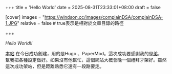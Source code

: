 +++
title = 'Hello World'
date = 2025-08-31T23:33:01+08:00
draft = false

[cover]
images = "https://windson.cc/images/complainDSA/complainDSA-1.JPG"
relative = false # true表示是相對於文章目錄的路徑

+++

*Hello World!!*
<!--more--> 
[本站](https://windson.cc/) 在今日成功創建，用的是Hugo 、PaperMod。這次成功要感謝我的[學弟](https://iach.cc)，幫我把各種設定做好。如果沒有他幫忙，這個網站大概會晚一個禮拜才架好。雖然這次成功架站，但是距離熟悉它還有一段路要走。
